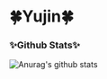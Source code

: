 # 🍀Yujin🍀

<!--
**yujinHan97/yujinHan97** is a ✨ _special_ ✨ repository because its `README.md` (this file) appears on your GitHub profile.

Here are some ideas to get you started:

- 🔭 I’m currently working on ...
- 🌱 I’m currently learning ...
- 👯 I’m looking to collaborate on ...
- 🤔 I’m looking for help with ...
- 💬 Ask me about ...
- 📫 How to reach me: ...
- 😄 Pronouns: ...
- ⚡ Fun fact: ...
-->

### ✨Github Stats✨
![Anurag's github stats](https://github-readme-stats.vercel.app/api?username=yujinHan97&show_icons=true&theme=radical)

<br>
